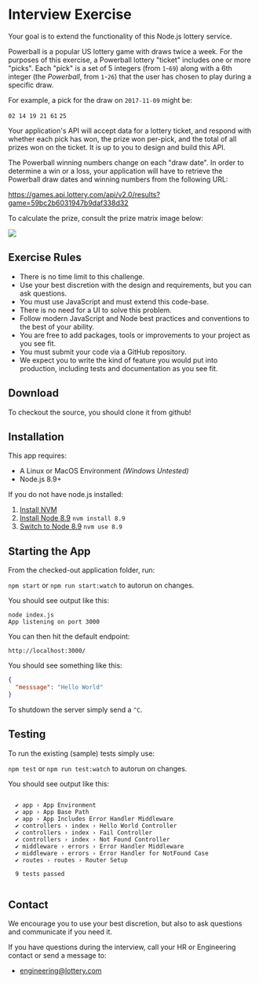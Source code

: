 # Interview Exercise

Your goal is to extend the functionality of this Node.js lottery service. 

Powerball is a popular US lottery game with draws twice a week.  For the purposes of this exercise, a Powerball lottery "ticket" includes one or more "picks".  Each "pick" is a set of 5 integers (from `1`-`69`) along with a 6th integer (the _Powerball_, from `1`-`26`) that the user has chosen to play during a specific draw. 

For example, a pick for the draw on `2017-11-09` might be: 

`02 14 19 21 61` `25`

Your application's API will accept data for a lottery ticket, and respond with whether each pick has won, the prize won per-pick, and the total of all prizes won on the ticket.  It is up to you to design and build this API. 

The Powerball winning numbers change on each "draw date". In order to determine a win or a loss, your application will have to retrieve the Powerball draw dates and winning numbers from the following URL: 

https://games.api.lottery.com/api/v2.0/results?game=59bc2b6031947b9daf338d32

To calculate the prize, consult the prize matrix image below: 

![](https://raw.githubusercontent.com/autolotto/interview/master/powerball_rules.png)



## Exercise Rules

- There is no time limit to this challenge.
- Use your best discretion with the design and requirements, but you can ask questions.
- You must use JavaScript and must extend this code-base. 
- There is no need for a UI to solve this problem. 
- Follow modern JavaScript and Node best practices and conventions to the best of your ability.
- You are free to add packages, tools or improvements to your project as you see fit.
- You must submit your code via a GitHub repository. 
- We expect you to write the kind of feature you would put into production, including tests and documentation as you see fit.


## Download

To checkout the source, you should clone it from github! 

## Installation

This app requires: 

- A Linux or MacOS Environment *(Windows Untested)*
- Node.js 8.9+

If you do not have node.js installed: 

1. [Install NVM](https://github.com/creationix/nvm#installation)
2. [Install Node 8.9](https://github.com/creationix/nvm#usage) `nvm install 8.9`
3. [Switch to Node 8.9](https://github.com/creationix/nvm#usage) `nvm use 8.9`

## Starting the App

From the checked-out application folder, run: 

`npm start` or `npm run start:watch` to autorun on changes.

You should see output like this: 

```
node index.js
App listening on port 3000
```

You can then hit the default endpoint: 

`http://localhost:3000/`

You should see something like this: 

```json
{
  "messsage": "Hello World"
}
```

To shutdown the server simply send a `^C`.

## Testing

To run the existing (sample) tests simply use: 

`npm test` or `npm run test:watch` to autorun on changes.

You should see output like this: 

```
  
  ✔ app › App Environment
  ✔ app › App Base Path
  ✔ app › App Includes Error Handler Middleware
  ✔ controllers › index › Hello World Controller
  ✔ controllers › index › Fail Controller
  ✔ controllers › index › Not Found Controller
  ✔ middleware › errors › Error Handler Middleware
  ✔ middleware › errors › Error Handler for NotFound Case
  ✔ routes › routes › Router Setup
  
  9 tests passed
  
```

## Contact

We encourage you to use your best discretion, but also to ask questions and communicate if you need it.  

If you have questions during the interview, call your HR or Engineering contact or send a message to: 

- [engineering@lottery.com](mailto:engineering@lottery.com)



 
